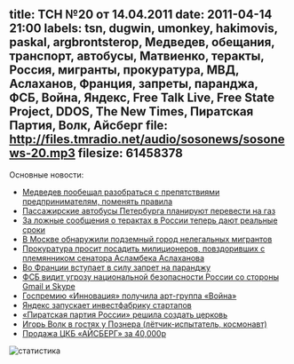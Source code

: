 title: ТСН №20 от 14.04.2011
date: 2011-04-14 21:00
labels: tsn, dugwin, umonkey, hakimovis, paskal, argbrontsterop, Медведев, обещания, транспорт, автобусы, Матвиенко, теракты, Россия, мигранты, прокуратура, МВД, Аслаханов, Франция, запреты, паранджа, ФСБ, Война, Яндекс, Free Talk Live, Free State Project, DDOS, The New Times, Пиратская Партия, Волк, Айсберг
file: http://files.tmradio.net/audio/sosonews/sosonews-20.mp3
filesize: 61458378
---
Основные новости:

<ul>
<li><a href="http://www.vesti.ru/doc.html?id=442551">Медведев пообещал разобраться с препятствиями предпринимателям, поменять правила</a></li>
<li><a href="http://www.baltinfo.ru/2011/04/14/Obschestvennyi-transport-Peterburga-planiruyut-perevesti-na-gaz-198981">Пассажирские автобусы Петербурга планируют перевести на газ</a></li>
<li><a href="http://www.kavkaz-uzel.ru/articles/183676/">За ложные сообщения о терактах в России теперь дают реальные сроки</a></li>
<li><a href="http://www.rian.ru/society/20110414/364298316.html">В Москве обнаружили подземный город нелегальных мигрантов</a></li>
<li><a href="http://kazan.kp.ru/daily/25669.4/829838/">Прокуратура просит посадить милиционеров, повздоривших с племянником сенатора Асламбека Аслаханова</a></li>
<li><a href="http://top.rbc.ru/politics/11/04/2011/573898.shtml">Во Франции вступает в силу запрет на паранджу</a></li>
<li><a href="http://www.marker.ru/news/4308">ФСБ видит угрозу национальной безопасности России со стороны Gmail и Skype</a></li>
<li><a href="http://top.rbc.ru/society/08/04/2011/572299.shtml">Госпремию «Инновация» получила арт-группа «Война»</a></li>
<li><a href="http://www.kommersant.ru/doc-y/1620996">Яндекс запускает инвестфабрику стартапов</a></li>
<li><a href="http://txt.newsru.com/religy/13apr2011/pirat.html">«Пиратская партия России» решила создать церковь</a></li>
<li><a href="http://www.1tv.ru/sprojects_edition/si5756/fi8417">Игорь Волк в гостях у Познера (лётчик-испытатель, космонавт)</a></li>
<li><a href="http://echo.msk.ru/programs/razvorot/765546-echo/">Продажа ЦКБ «АЙСБЕРГ» за 40,000р</a></li>
</ul>

![статистика](http://files.tmradio.net/audio/sosonews/sosonews-20.png)
